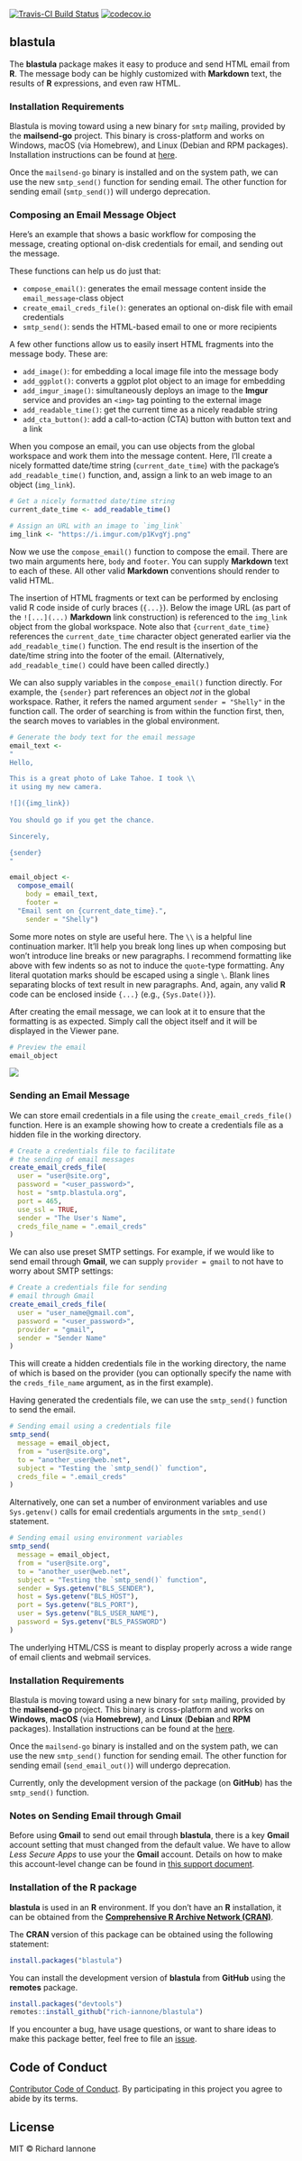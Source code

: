 
<!-- README.md is generated from README.Rmd. Please edit that file -->

[![Travis-CI Build
Status](https://travis-ci.org/rich-iannone/blastula.svg?branch=master)](https://travis-ci.org/rich-iannone/blastula)
[![codecov.io](https://codecov.io/github/rich-iannone/blastula/coverage.svg?branch=master)](https://codecov.io/github/rich-iannone/blastula?branch=master)

## blastula

The **blastula** package makes it easy to produce and send HTML email
from **R**. The message body can be highly customized with **Markdown**
text, the results of **R** expressions, and even raw HTML.

### Installation Requirements

Blastula is moving toward using a new binary for `smtp` mailing,
provided by the **mailsend-go** project. This binary is cross-platform
and works on Windows, macOS (via Homebrew), and Linux (Debian and RPM
packages). Installation instructions can be found at
[here](https://github.com/muquit/mailsend-go#downloading-and-installing).

Once the `mailsend-go` binary is installed and on the system path, we
can use the new `smtp_send()` function for sending email. The other
function for sending email (`smtp_send()`) will undergo deprecation.

### Composing an Email Message Object

Here’s an example that shows a basic workflow for composing the message,
creating optional on-disk credentials for email, and sending out the
message.

These functions can help us do just that:

  - `compose_email()`: generates the email message content inside the
    `email_message`-class object
  - `create_email_creds_file()`: generates an optional on-disk file with
    email credentials
  - `smtp_send()`: sends the HTML-based email to one or more recipients

A few other functions allow us to easily insert HTML fragments into the
message body. These are:

  - `add_image()`: for embedding a local image file into the message
    body
  - `add_ggplot()`: converts a ggplot plot object to an image for
    embedding
  - `add_imgur_image()`: simultaneously deploys an image to the
    **Imgur** service and provides an `<img>` tag pointing to the
    external image
  - `add_readable_time()`: get the current time as a nicely readable
    string
  - `add_cta_button()`: add a call-to-action (CTA) button with button
    text and a link

When you compose an email, you can use objects from the global workspace
and work them into the message content. Here, I’ll create a nicely
formatted date/time string (`current_date_time`) with the package’s
`add_readable_time()` function, and, assign a link to an web image to an
object (`img_link`).

``` r
# Get a nicely formatted date/time string
current_date_time <- add_readable_time()

# Assign an URL with an image to `img_link`
img_link <- "https://i.imgur.com/p1KvgYj.png"
```

Now we use the `compose_email()` function to compose the email. There
are two main arguments here, `body` and `footer`. You can supply
**Markdown** text to each of these. All other valid **Markdown**
conventions should render to valid HTML.

The insertion of HTML fragments or text can be performed by enclosing
valid R code inside of curly braces (`{...}`). Below the image URL (as
part of the `![...](...)` **Markdown** link construction) is referenced
to the `img_link` object from the global workspace. Note also that
`{current_date_time}` references the `current_date_time` character
object generated earlier via the `add_readable_time()` function. The end
result is the insertion of the date/time string into the footer of the
email. (Alternatively, `add_readable_time()` could have been called
directly.)

We can also supply variables in the `compose_email()` function directly.
For example, the `{sender}` part references an object *not* in the
global workspace. Rather, it refers the named argument `sender =
"Shelly"` in the function call. The order of searching is from within
the function first, then, the search moves to variables in the global
environment.

``` r
# Generate the body text for the email message
email_text <- 
"
Hello,

This is a great photo of Lake Tahoe. I took \\
it using my new camera.

![]({img_link})
      
You should go if you get the chance.

Sincerely,

{sender}
"

email_object <-
  compose_email(
    body = email_text,
    footer = 
  "Email sent on {current_date_time}.",
    sender = "Shelly")
```

Some more notes on style are useful here. The `\\` is a helpful line
continuation marker. It’ll help you break long lines up when composing
but won’t introduce line breaks or new paragraphs. I recommend
formatting like above with few indents so as not to induce the
`quote`-type formatting. Any literal quotation marks should be escaped
using a single `\`. Blank lines separating blocks of text result in new
paragraphs. And, again, any valid **R** code can be enclosed inside
`{...}` (e.g., `{Sys.Date()}`).

After creating the email message, we can look at it to ensure that the
formatting is as expected. Simply call the object itself and it will be
displayed in the Viewer pane.

``` r
# Preview the email
email_object
```

<img src="man/figures/rstudio_preview_email.png">

### Sending an Email Message

We can store email credentials in a file using the
`create_email_creds_file()` function. Here is an example showing how to
create a credentials file as a hidden file in the working directory.

``` r
# Create a credentials file to facilitate
# the sending of email messages
create_email_creds_file(
  user = "user@site.org",
  password = "<user_password>",
  host = "smtp.blastula.org",
  port = 465,
  use_ssl = TRUE,
  sender = "The User's Name",
  creds_file_name = ".email_creds"
)
```

We can also use preset SMTP settings. For example, if we would like to
send email through **Gmail**, we can supply `provider = gmail` to not
have to worry about SMTP settings:

``` r
# Create a credentials file for sending
# email through Gmail
create_email_creds_file(
  user = "user_name@gmail.com",
  password = "<user_password>",
  provider = "gmail",
  sender = "Sender Name"
)
```

This will create a hidden credentials file in the working directory, the
name of which is based on the provider (you can optionally specify the
name with the `creds_file_name` argument, as in the first example).

Having generated the credentials file, we can use the `smtp_send()`
function to send the email.

``` r
# Sending email using a credentials file
smtp_send(
  message = email_object,
  from = "user@site.org",
  to = "another_user@web.net",
  subject = "Testing the `smtp_send()` function",
  creds_file = ".email_creds"
)
```

Alternatively, one can set a number of environment variables and use
`Sys.getenv()` calls for email credentials arguments in the
`smtp_send()` statement.

``` r
# Sending email using environment variables
smtp_send(
  message = email_object,
  from = "user@site.org",
  to = "another_user@web.net",
  subject = "Testing the `smtp_send()` function",
  sender = Sys.getenv("BLS_SENDER"),
  host = Sys.getenv("BLS_HOST"),
  port = Sys.getenv("BLS_PORT"),
  user = Sys.getenv("BLS_USER_NAME"),
  password = Sys.getenv("BLS_PASSWORD")
)
```

The underlying HTML/CSS is meant to display properly across a wide range
of email clients and webmail services.

### Installation Requirements

Blastula is moving toward using a new binary for `smtp` mailing,
provided by the **mailsend-go** project. This binary is cross-platform
and works on **Windows**, **macOS** (via **Homebrew)**, and **Linux**
(**Debian** and **RPM** packages). Installation instructions can be
found at the
[here](https://github.com/muquit/mailsend-go#downloading-and-installing).

Once the `mailsend-go` binary is installed and on the system path, we
can use the new `smtp_send()` function for sending email. The other
function for sending email (`send_email_out()`) will undergo
deprecation.

Currently, only the development version of the package (on **GitHub**)
has the `smtp_send()` function.

### Notes on Sending Email through Gmail

Before using **Gmail** to send out email through **blastula**, there is
a key **Gmail** account setting that must changed from the default
value. We have to allow *Less Secure Apps* to use your the **Gmail**
account. Details on how to make this account-level change can be found
in [this support
document](https://support.google.com/accounts/answer/6010255).

### Installation of the R package

**blastula** is used in an **R** environment. If you don’t have an **R**
installation, it can be obtained from the [**Comprehensive R Archive
Network (CRAN)**](https://cran.r-project.org/).

The **CRAN** version of this package can be obtained using the following
statement:

``` r
install.packages("blastula")
```

You can install the development version of **blastula** from **GitHub**
using the **remotes** package.

``` r
install.packages("devtools")
remotes::install_github("rich-iannone/blastula")
```

If you encounter a bug, have usage questions, or want to share ideas to
make this package better, feel free to file an
[issue](https://github.com/rich-iannone/blastula/issues).

## Code of Conduct

[Contributor Code of
Conduct](https://github.com/rich-iannone/blastula/blob/master/CONDUCT.md).
By participating in this project you agree to abide by its terms.

## License

MIT © Richard Iannone
